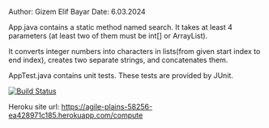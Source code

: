 Author: Gizem Elif Bayar 
Date: 6.03.2024

App.java contains a static method named search. It takes at least 4 parameters (at least two of them must be int[] or ArrayList<Integer>). 

It converts integer numbers into characters in lists(from given start index to end index), creates two separate strings, and concatenates them.

AppTest.java contains unit tests. These tests are provided by JUnit. 

[![Build Status](https://app.travis-ci.com/elpif13/myDemoApp.svg?token=apumSsCenTiWNgfBkpiU&branch=master)](https://app.travis-ci.com/elpif13/myDemoApp)

Heroku site url: https://agile-plains-58256-ea428971c185.herokuapp.com/compute

